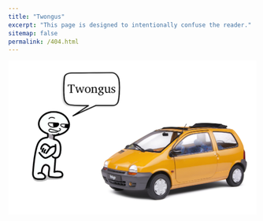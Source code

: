```yaml
---
title: "Twongus"
excerpt: "This page is designed to intentionally confuse the reader."
sitemap: false
permalink: /404.html
---
```


![404](https://raw.githubusercontent.com/jack23247/blog/master/img/twongus.png)
